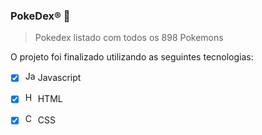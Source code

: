 ### PokeDex® 💬

>Pokedex listado com todos os 898 Pokemons

O projeto foi finalizado utilizando as seguintes tecnologias:
- [x] <img height="16" src="https://www.google.com/url?sa=i&url=https%3A%2F%2Fwww.kindpng.com%2Fimgv%2FobTTbT_html-css-javascript-icons-hd-png-download%2F&psig=AOvVaw1VEwBOKAiIQ8Fk3kJMvVtg&ust=1640819013884000&source=images&cd=vfe&ved=0CAsQjRxqFwoTCNjFmKrNh_UCFQAAAAAdAAAAABAD" alt="Javascript"/> Javascript
- [x] <img height="16" src="https://www.google.com/url?sa=i&url=https%3A%2F%2Fwww.pngegg.com%2Fen%2Fpng-bbfsm&psig=AOvVaw0ohSYp_O9IJH4kixn6E9IX&ust=1640819060449000&source=images&cd=vfe&ved=0CAsQjRxqFwoTCPikm77Nh_UCFQAAAAAdAAAAABAD" alt="HTML"/> HTML
- [x] <img height="16" src="https://www.google.com/url?sa=i&url=https%3A%2F%2Fwww.flaticon.com%2Fbr%2Ficone-gratis%2Fcss_919826&psig=AOvVaw3GFk-0RESR4HKGlg66eiLM&ust=1640819092432000&source=images&cd=vfe&ved=0CAsQjRxqFwoTCMjRhdDNh_UCFQAAAAAdAAAAABAD" alt="Css"/> CSS

